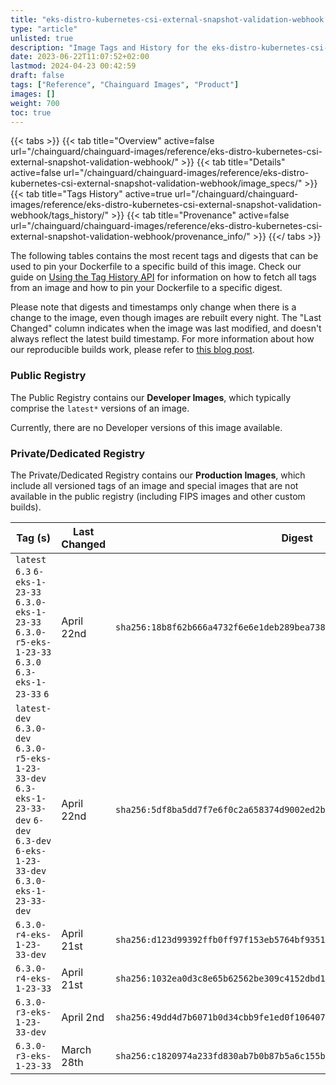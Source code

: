 ```yaml
---
title: "eks-distro-kubernetes-csi-external-snapshot-validation-webhook Image Tags History"
type: "article"
unlisted: true
description: "Image Tags and History for the eks-distro-kubernetes-csi-external-snapshot-validation-webhook Chainguard Image"
date: 2023-06-22T11:07:52+02:00
lastmod: 2024-04-23 00:42:59
draft: false
tags: ["Reference", "Chainguard Images", "Product"]
images: []
weight: 700
toc: true
---
```


{{< tabs >}}
{{< tab title="Overview" active=false url="/chainguard/chainguard-images/reference/eks-distro-kubernetes-csi-external-snapshot-validation-webhook/" >}}
{{< tab title="Details" active=false url="/chainguard/chainguard-images/reference/eks-distro-kubernetes-csi-external-snapshot-validation-webhook/image_specs/" >}}
{{< tab title="Tags History" active=true url="/chainguard/chainguard-images/reference/eks-distro-kubernetes-csi-external-snapshot-validation-webhook/tags_history/" >}}
{{< tab title="Provenance" active=false url="/chainguard/chainguard-images/reference/eks-distro-kubernetes-csi-external-snapshot-validation-webhook/provenance_info/" >}}
{{</ tabs >}}

The following tables contains the most recent tags and digests that can be used to pin your Dockerfile to a specific build of this image. Check our guide on [Using the Tag History API](/chainguard/chainguard-images/using-the-tag-history-api/) for information on how to fetch all tags from an image and how to pin your Dockerfile to a specific digest.

Please note that digests and timestamps only change when there is a change to the image, even though images are rebuilt every night. The "Last Changed" column indicates when the image was last modified, and doesn't always reflect the latest build timestamp. For more information about how our reproducible builds work, please refer to [this blog post](https://www.chainguard.dev/unchained/reproducing-chainguards-reproducible-image-builds).

### Public Registry
The Public Registry contains our **Developer Images**, which typically comprise the `latest*` versions of an image.

Currently, there are no Developer versions of this image available.

### Private/Dedicated Registry
The Private/Dedicated Registry contains our **Production Images**, which include all versioned tags of an image and special images that are not available in the public registry (including FIPS images and other custom builds).

| Tag (s)                                                                                                                                  | Last Changed | Digest                                                                    |
|------------------------------------------------------------------------------------------------------------------------------------------|--------------|---------------------------------------------------------------------------|
|  `latest` `6.3` `6-eks-1-23-33` `6.3.0-eks-1-23-33` `6.3.0-r5-eks-1-23-33` `6.3.0` `6.3-eks-1-23-33` `6`                                 | April 22nd   | `sha256:18b8f62b666a4732f6e6e1deb289bea738455c8a672400ddd0c91c60494fdf54` |
|  `latest-dev` `6.3.0-dev` `6.3.0-r5-eks-1-23-33-dev` `6.3-eks-1-23-33-dev` `6-dev` `6.3-dev` `6-eks-1-23-33-dev` `6.3.0-eks-1-23-33-dev` | April 22nd   | `sha256:5df8ba5dd7f7e6f0c2a658374d9002ed2b64a30add03799bfe9f797031092ad4` |
|  `6.3.0-r4-eks-1-23-33-dev`                                                                                                              | April 21st   | `sha256:d123d99392ffb0ff97f153eb5764bf9351a63c9077f518888e2b744362b6d894` |
|  `6.3.0-r4-eks-1-23-33`                                                                                                                  | April 21st   | `sha256:1032ea0d3c8e65b62562be309c4152dbd1fe6f1dc02e94675d7d45d97aaa735f` |
|  `6.3.0-r3-eks-1-23-33-dev`                                                                                                              | April 2nd    | `sha256:49dd4d7b6071b0d34cbb9fe1ed0f1064074050e7d1c9b447fb9b7f028034d152` |
|  `6.3.0-r3-eks-1-23-33`                                                                                                                  | March 28th   | `sha256:c1820974a233fd830ab7b0b87b5a6c155b9fe7375eea3ca5e79c60f11335c8b9` |

